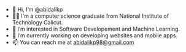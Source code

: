 - 👋 Hi, I’m @abidalikp
- 👨‍🎓 I'm a computer science graduate from National Institute of Technology Calicut.
- 🌱 I’m interested in Software Developement and Machine Learning.
- 👀 I’m currently working on developing websites and mobile apps.
- 📫 You can reach me at abidalikp98@gmail.com

<!---
abidalikp/abidalikp is a ✨ special ✨ repository because its `README.md` (this file) appears on your GitHub profile.
You can click the Preview link to take a look at your changes.
--->
